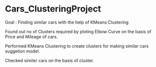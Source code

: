 # Cars_ClusteringProject
Goal : Finding similar cars with the help of KMeans Clustering 

Found out no of Clusters required by ploting Elbow Curve on the basis of Price and Mileage of cars.

Performed KMeans Clustering to create clusters for making similar cars suggetion model.

Checked similer cars on the basis of cluster.
